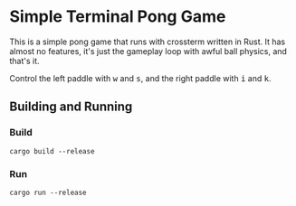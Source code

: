 # Simple Terminal Pong Game

This is a simple pong game that runs with crossterm written in Rust. It has
almost no features, it's just the gameplay loop with awful ball physics, and
that's it.

Control the left paddle with <kbd>w</kbd> and <kbd>s</kbd>, and the right paddle
with <kbd>i</kbd> and <kbd>k</kbd>.

## Building and Running

### Build

```shell
cargo build --release
```

### Run

```shell
cargo run --release
```
